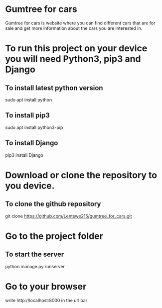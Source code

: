 # Gumtree for cars
Gumtree for cars is website where you can find different cars that are  for sale and get more information about the cars you are interested in. 
# To run this project on your device you will need Python3, pip3 and Django

## To install latest python version 
sudo apt install python

## To install pip3
sudo apt install python3-pip 

## To install Django 
pip3 install Django

# Download or clone the repository to you device.
## To clone the github repository 
 git clone https://github.com/Lentswe215/gumtree_for_cars.git

# Go to the project folder
## To start the server
python manage.py runserver 

# Go to your browser
write http://localhost:8000 in the url bar
